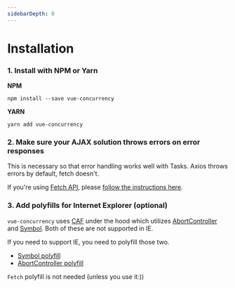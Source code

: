 ```yaml
---
sidebarDepth: 0
---
```


# Installation

### 1. Install with NPM or Yarn

**NPM**

```
npm install --save vue-concurrency
```

**YARN**

```
yarn add vue-concurrency
```

### 2. Make sure your AJAX solution throws errors on error responses

This is necessary so that error handling works well with Tasks. Axios throws errors by default, fetch doesn't.

If you're using [Fetch API](https://developer.mozilla.org/en-US/docs/Web/API/Fetch_API), please [follow the instructions here](/handling-errors/#ajax-error-responses).

### 3. Add polyfills for Internet Explorer (optional)

`vue-concurrency` uses [CAF](https://github.com/getify/CAF) under the hood which utilizes [AbortController](https://developer.mozilla.org/en-US/docs/Web/API/AbortController) and [Symbol](https://developer.mozilla.org/en-US/docs/Web/JavaScript/Reference/Global_Objects/Symbol). Both of these are not supported in IE.

If you need to support IE, you need to polyfill those two.

- [Symbol polyfill](https://github.com/medikoo/es6-symbol)
- [AbortController polyfill](https://github.com/mo/abortcontroller-polyfill)

`Fetch` polyfill is not needed (unless you use it:))
